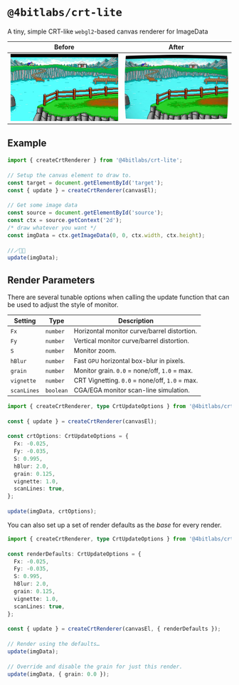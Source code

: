 # `@4bitlabs/crt-lite`

A tiny, simple CRT-like `webgl2`-based canvas renderer for ImageData

| Before                             | After                             |
| ---------------------------------- | --------------------------------- |
| ![asdf](./docs/images/before.webp) | ![asdf](./docs/images/after.webp) |

## Example

```ts
import { createCrtRenderer } from '@4bitlabs/crt-lite';

// Setup the canvas element to draw to.
const target = document.getElementById('target');
const { update } = createCrtRenderer(canvasEl);

// Get some image data
const source = document.getElementById('source');
const ctx = source.getContext('2d');
/* draw whatever you want */
const imgData = ctx.getImageData(0, 0, ctx.width, ctx.height);

//🪄🎩🐰
update(imgData);
```

## Render Parameters

There are several tunable options when calling the update function that can be used to adjust the style of monitor.

| Setting     | Type      | Description                                            |
| ----------- | --------- | ------------------------------------------------------ |
| `Fx`        | `number`  | Horizontal monitor curve/barrel distortion.            |
| `Fy`        | `number`  | Vertical monitor curve/barrel distortion.              |
| `S`         | `number`  | Monitor zoom.                                          |
| `hBlur`     | `number`  | Fast <small>GPU</small> horizontal box-blur in pixels. |
| `grain`     | `number`  | Monitor grain. `0.0` = none/off, `1.0` = max.          |
| `vignette`  | `number`  | CRT Vignetting. `0.0` = none/off, `1.0` = max.         |
| `scanLines` | `boolean` | CGA/EGA monitor scan-line simulation.                  |

```ts
import { createCrtRenderer, type CrtUpdateOptions } from '@4bitlabs/crt-lite';

const { update } = createCrtRenderer(canvasEl);

const crtOptions: CrtUpdateOptions = {
  Fx: -0.025,
  Fy: -0.035,
  S: 0.995,
  hBlur: 2.0,
  grain: 0.125,
  vignette: 1.0,
  scanLines: true,
};

update(imgData, crtOptions);
```

You can also set up a set of render defaults as the _base_ for every render.

```ts
import { createCrtRenderer, type CrtUpdateOptions } from '@4bitlabs/crt-lite';

const renderDefaults: CrtUpdateOptions = {
  Fx: -0.025,
  Fy: -0.035,
  S: 0.995,
  hBlur: 2.0,
  grain: 0.125,
  vignette: 1.0,
  scanLines: true,
};

const { update } = createCrtRenderer(canvasEl, { renderDefaults });

// Render using the defaults…
update(imgData);

// Override and disable the grain for just this render.
update(imgData, { grain: 0.0 });
```
